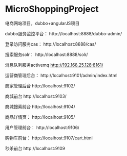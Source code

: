 # MicroShoppingProject
电商网站项目，dubbo+angularJS项目

dubbo服务监控平台：
http://localhost:8888/dubbo-admin/

登录访问服务cas：
http://localhost:8888/cas/

搜索服务solr：
http://localhost:8888/solr/

消息队列服务activemq
http://192.168.25.128:8161/

运营商管理后台：
http://localhost:9101/admin/index.html

商家管理后台
http://localhost:9102/

商城前台
http://localhost:9103/

商城搜索前台
http://localhost:9104/

商品详情页：
http://localhost:9105/

用户管理前台：
http://localhost:9106/

购物车前台：
http://localhost:9107/cart.html

秒杀前台
http://localhost:9109
